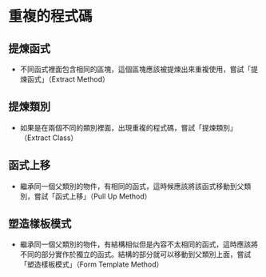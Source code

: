 # 重複的程式碼

## 提煉函式

- 不同函式裡面包含相同的區塊，這個區塊應該被提煉出來重複使用，嘗試「提煉函式」（Extract Method）

## 提煉類別

- 如果是在兩個不同的類別裡面，出現重複的程式碼，嘗試「提煉類別」（Extract Class）

## 函式上移

- 繼承同一個父類別的物件，有相同的函式，這時候應該將該函式移動到父類別，嘗試「函式上移」（Pull Up Method）

## 塑造樣板模式

- 繼承同一個父類別的物件，有結構相似但是內容不太相同的函式，這時應該將不同的部分實作於獨立的函式。結構的部分就可以移動到父類別上面，嘗試「塑造樣板模式」（Form Template Method）



